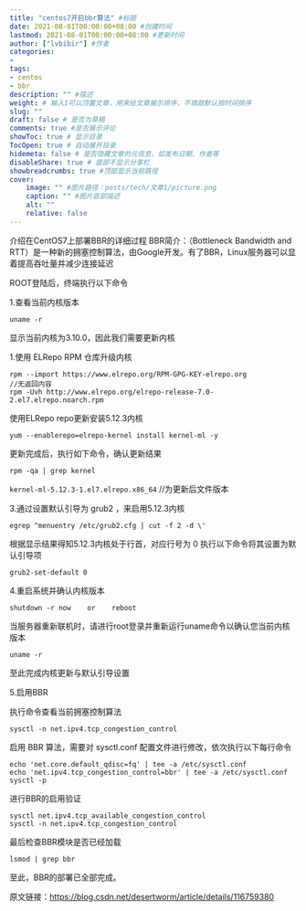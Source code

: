 ```yaml
---
title: "centos7开启bbr算法" #标题
date: 2021-08-01T00:00:00+08:00 #创建时间
lastmod: 2021-08-01T00:00:00+08:00 #更新时间
author: ["lvbibir"] #作者
categories: 
- 
tags: 
- centos
- bbr
description: "" #描述
weight: # 输入1可以顶置文章，用来给文章展示排序，不填就默认按时间排序
slug: ""
draft: false # 是否为草稿
comments: true #是否展示评论
showToc: true # 显示目录
TocOpen: true # 自动展开目录
hidemeta: false # 是否隐藏文章的元信息，如发布日期、作者等
disableShare: true # 底部不显示分享栏
showbreadcrumbs: true #顶部显示当前路径
cover:
    image: "" #图片路径：posts/tech/文章1/picture.png
    caption: "" #图片底部描述
    alt: ""
    relative: false
---
```

介绍在CentOS7上部署BBR的详细过程
BBR简介：（Bottleneck Bandwidth and RTT）是一种新的拥塞控制算法，由Google开发。有了BBR，Linux服务器可以显着提高吞吐量并减少连接延迟

ROOT登陆后，终端执行以下命令

1.查看当前内核版本

```
uname -r
```

显示当前内核为3.10.0，因此我们需要更新内核

1.使用 ELRepo RPM 仓库升级内核

```
rpm --import https://www.elrepo.org/RPM-GPG-KEY-elrepo.org                 //无返回内容
rpm -Uvh http://www.elrepo.org/elrepo-release-7.0-2.el7.elrepo.noarch.rpm
```

使用ELRepo repo更新安装5.12.3内核

`yum --enablerepo=elrepo-kernel install kernel-ml -y`

更新完成后，执行如下命令，确认更新结果

`rpm -qa | grep kernel`

`kernel-ml-5.12.3-1.el7.elrepo.x86_64`  //为更新后文件版本

3.通过设置默认引导为 grub2 ，来启用5.12.3内核

`egrep ^menuentry /etc/grub2.cfg | cut -f 2 -d \'`

根据显示结果得知5.12.3内核处于行首，对应行号为 0 执行以下命令将其设置为默认引导项

`grub2-set-default 0`

4.重启系统并确认内核版本

`shutdown -r now    or    reboot`

当服务器重新联机时，请进行root登录并重新运行uname命令以确认您当前内核版本

`uname -r`

至此完成内核更新与默认引导设置

5.启用BBR

执行命令查看当前拥塞控制算法

`sysctl -n net.ipv4.tcp_congestion_control`

启用 BBR 算法，需要对 sysctl.conf 配置文件进行修改，依次执行以下每行命令

```
echo 'net.core.default_qdisc=fq' | tee -a /etc/sysctl.conf
echo 'net.ipv4.tcp_congestion_control=bbr' | tee -a /etc/sysctl.conf
sysctl -p
```

进行BBR的启用验证

```
sysctl net.ipv4.tcp_available_congestion_control
sysctl -n net.ipv4.tcp_congestion_control
```

最后检查BBR模块是否已经加载

`lsmod | grep bbr`

至此，BBR的部署已全部完成。



原文链接：https://blog.csdn.net/desertworm/article/details/116759380

